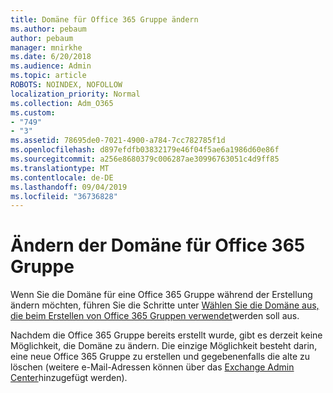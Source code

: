 ```yaml
---
title: Domäne für Office 365 Gruppe ändern
ms.author: pebaum
author: pebaum
manager: mnirkhe
ms.date: 6/20/2018
ms.audience: Admin
ms.topic: article
ROBOTS: NOINDEX, NOFOLLOW
localization_priority: Normal
ms.collection: Adm_O365
ms.custom:
- "749"
- "3"
ms.assetid: 78695de0-7021-4900-a784-7cc782785f1d
ms.openlocfilehash: d897efdfb03832179e46f04f5ae6a1986d60e86f
ms.sourcegitcommit: a256e8680379c006287ae30996763051c4d9ff85
ms.translationtype: MT
ms.contentlocale: de-DE
ms.lasthandoff: 09/04/2019
ms.locfileid: "36736828"
---
```

# <a name="change-the-domain-for-office-365-group"></a>Ändern der Domäne für Office 365 Gruppe

Wenn Sie die Domäne für eine Office 365 Gruppe während der Erstellung ändern möchten, führen Sie die Schritte unter [Wählen Sie die Domäne aus, die beim Erstellen von Office 365 Gruppen verwendet](https://docs.microsoft.com/office365/admin/create-groups/choose-domain-to-create-groups)werden soll aus.
  
Nachdem die Office 365 Gruppe bereits erstellt wurde, gibt es derzeit keine Möglichkeit, die Domäne zu ändern. Die einzige Möglichkeit besteht darin, eine neue Office 365 Gruppe zu erstellen und gegebenenfalls die alte zu löschen (weitere e-Mail-Adressen können über das [Exchange Admin Center](https://outlook.office365.com/ecp.aspx)hinzugefügt werden).